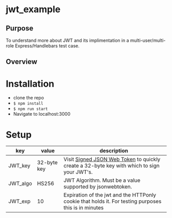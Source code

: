 # jwt_example

## Purpose

To understand more about JWT and its implimentation in a multi-user/multi-role Express/Handlebars test case.

## Overview



# Installation

* clone the repo
* `$ npm install`
* `$ npm run start`
* Navigate to localhost:3000

# Setup

| key       | value               | description               |
| ----------| ------------------- | ------------------------- |
|JWT_key   | 32-byte key          |Visit <a href="http://jwtbuilder.jamiekurtz.com">Signed JSON Web Token</a> to quickly create a 32-byte key with which to sign your JWT's.|
|JWT_algo  |HS256                 | JWT Algorithm. Must be a value supported by jsonwebtoken.|
|JWT_exp   |10                    | Expiration of the jwt and the HTTPonly cookie that holds it. For testing purposes this is in minutes |

